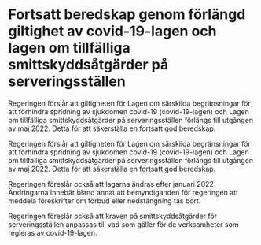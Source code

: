 # Fortsatt beredskap genom förlängd giltighet av covid-19-lagen och lagen om tillfälliga smittskyddsåtgärder på serveringsställen

Regeringen förslår att giltigheten för Lagen om särskilda begränsningar för att förhindra spridning av sjukdomen covid-19 (covid-19-lagen) och Lagen om tillfälliga smittskyddsåtgärder på serveringsställen förlängs till utgången av maj 2022. Detta för att säkerställa en fortsatt god beredskap.

Regeringen förslår att giltigheten för Lagen om särskilda begränsningar för att förhindra spridning av sjukdomen covid-19 (covid-19-lagen) och Lagen om tillfälliga smittskyddsåtgärder på serveringsställen förlängs till utgången av maj 2022. Detta för att säkerställa en fortsatt god beredskap.

Regeringen föreslår också att lagarna ändras efter januari 2022. Ändringarna innebär bland annat att bemyndiganden för regeringen att meddela föreskrifter om förbud eller nedstängning tas bort.

Regeringen föreslår också att kraven på smittskyddsåtgärder för serveringsställen anpassas till vad som gäller för de verksamheter som regleras av covid-19-lagen.
